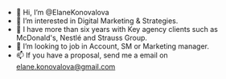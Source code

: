 - 👋 Hi, I’m @ElaneKonovalova
- 👀 I’m interested in Digital Marketing & Strategies. 
- 🌱 I have more than six years with Key agency clients such as McDonald's, Nestlé and Strauss Group. 
- 💞️ I’m looking to job in Account, SM or Marketing manager. 
- 📫 If you have a proposal, send me a email on elane.konovalova@gmail.com

<!---
ElaneKonovalova/ElaneKonovalova is a ✨ special ✨ repository because its `README.md` (this file) appears on your GitHub profile.
You can click the Preview link to take a look at your changes.
--->

